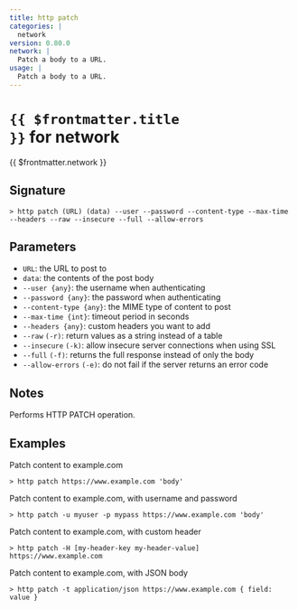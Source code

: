 ```yaml
---
title: http patch
categories: |
  network
version: 0.80.0
network: |
  Patch a body to a URL.
usage: |
  Patch a body to a URL.
---
```


# <code>{{ $frontmatter.title }}</code> for network

<div class='command-title'>{{ $frontmatter.network }}</div>

## Signature

```> http patch (URL) (data) --user --password --content-type --max-time --headers --raw --insecure --full --allow-errors```

## Parameters

 -  `URL`: the URL to post to
 -  `data`: the contents of the post body
 -  `--user {any}`: the username when authenticating
 -  `--password {any}`: the password when authenticating
 -  `--content-type {any}`: the MIME type of content to post
 -  `--max-time {int}`: timeout period in seconds
 -  `--headers {any}`: custom headers you want to add
 -  `--raw` `(-r)`: return values as a string instead of a table
 -  `--insecure` `(-k)`: allow insecure server connections when using SSL
 -  `--full` `(-f)`: returns the full response instead of only the body
 -  `--allow-errors` `(-e)`: do not fail if the server returns an error code

## Notes
Performs HTTP PATCH operation.
## Examples

Patch content to example.com
```shell
> http patch https://www.example.com 'body'

```

Patch content to example.com, with username and password
```shell
> http patch -u myuser -p mypass https://www.example.com 'body'

```

Patch content to example.com, with custom header
```shell
> http patch -H [my-header-key my-header-value] https://www.example.com

```

Patch content to example.com, with JSON body
```shell
> http patch -t application/json https://www.example.com { field: value }

```
